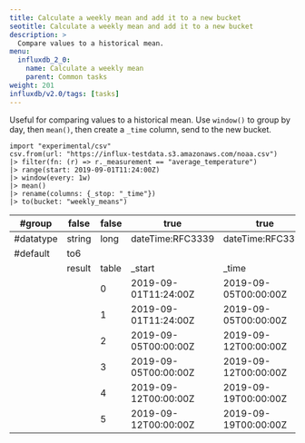 ```yaml
---
title: Calculate a weekly mean and add it to a new bucket
seotitle: Calculate a weekly mean and add it to a new bucket
description: >
  Compare values to a historical mean.
menu:
  influxdb_2_0:
    name: Calculate a weekly mean
    parent: Common tasks
weight: 201
influxdb/v2.0/tags: [tasks]
---
```


Useful for comparing values to a historical mean. Use `window()` to group by day, then `mean()`, then create a `_time` column, send to the new bucket.

```
import "experimental/csv"
csv.from(url: "https://influx-testdata.s3.amazonaws.com/noaa.csv")
|> filter(fn: (r) => r._measurement == "average_temperature")
|> range(start: 2019-09-01T11:24:00Z)
|> window(every: 1w)
|> mean()
|> rename(columns: {_stop: "_time"})
|> to(bucket: "weekly_means")
```

|#group   |false  |false|true        |true               |true                          |true                          |true                |false |
|---------|-------|-----|------------|-------------------|------------------------------|------------------------------|--------------------|------|
|#datatype|string |long |dateTime:RFC3339|dateTime:RFC3339   |string                        |string                        |string              |double|
|#default |to6    |     |            |                   |                              |                              |                    |      |
|         |result |table|_start      |_time              |_field                        |_measurement                  |location            |_value|
|         |       |0    |2019-09-01T11:24:00Z|2019-09-05T00:00:00Z|degrees                       |average_temperature           |coyote_creek        |80.31005917159763|
|         |       |1    |2019-09-01T11:24:00Z|2019-09-05T00:00:00Z|degrees                       |average_temperature           |santa_monica        |80.19952494061758|
|         |       |2    |2019-09-05T00:00:00Z|2019-09-12T00:00:00Z|degrees                       |average_temperature           |coyote_creek        |79.8422619047619|
|         |       |3    |2019-09-05T00:00:00Z|2019-09-12T00:00:00Z|degrees                       |average_temperature           |santa_monica        |80.01964285714286|
|         |       |4    |2019-09-12T00:00:00Z|2019-09-19T00:00:00Z|degrees                       |average_temperature           |coyote_creek        |79.82710622710623|
|         |       |5    |2019-09-12T00:00:00Z|2019-09-19T00:00:00Z|degrees                       |average_temperature           |santa_monica        |80.20451339915374|
